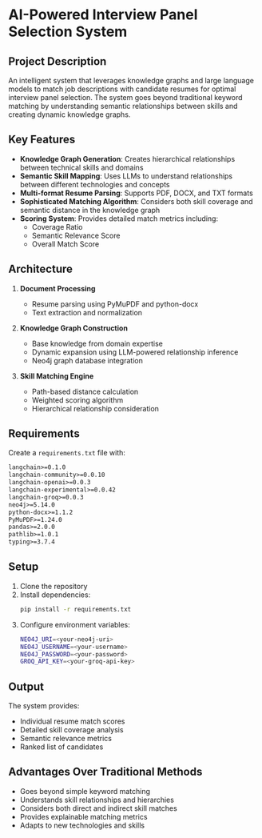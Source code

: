 # AI-Powered Interview Panel Selection System

## Project Description
An intelligent system that leverages knowledge graphs and large language models to match job descriptions with candidate resumes for optimal interview panel selection. The system goes beyond traditional keyword matching by understanding semantic relationships between skills and creating dynamic knowledge graphs.

## Key Features
- **Knowledge Graph Generation**: Creates hierarchical relationships between technical skills and domains
- **Semantic Skill Mapping**: Uses LLMs to understand relationships between different technologies and concepts
- **Multi-format Resume Parsing**: Supports PDF, DOCX, and TXT formats
- **Sophisticated Matching Algorithm**: Considers both skill coverage and semantic distance in the knowledge graph
- **Scoring System**: Provides detailed match metrics including:
  - Coverage Ratio
  - Semantic Relevance Score
  - Overall Match Score

## Architecture
1. **Document Processing**
   - Resume parsing using PyMuPDF and python-docx
   - Text extraction and normalization

2. **Knowledge Graph Construction**
   - Base knowledge from domain expertise
   - Dynamic expansion using LLM-powered relationship inference
   - Neo4j graph database integration

3. **Skill Matching Engine**
   - Path-based distance calculation
   - Weighted scoring algorithm
   - Hierarchical relationship consideration

## Requirements
Create a `requirements.txt` file with:

```txt
langchain>=0.1.0
langchain-community>=0.0.10
langchain-openai>=0.0.3
langchain-experimental>=0.0.42
langchain-groq>=0.0.3
neo4j>=5.14.0
python-docx>=1.1.2
PyMuPDF>=1.24.0
pandas>=2.0.0
pathlib>=1.0.1
typing>=3.7.4
```

## Setup
1. Clone the repository
2. Install dependencies:
   ```bash
   pip install -r requirements.txt
   ```
3. Configure environment variables:
   ```bash
   NEO4J_URI=<your-neo4j-uri>
   NEO4J_USERNAME=<your-username>
   NEO4J_PASSWORD=<your-password>
   GROQ_API_KEY=<your-groq-api-key>
   ```

## Output
The system provides:
- Individual resume match scores
- Detailed skill coverage analysis
- Semantic relevance metrics
- Ranked list of candidates

## Advantages Over Traditional Methods
- Goes beyond simple keyword matching
- Understands skill relationships and hierarchies
- Considers both direct and indirect skill matches
- Provides explainable matching metrics
- Adapts to new technologies and skills
